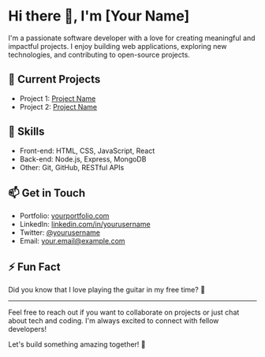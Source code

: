 <!-- README PROFILE PAGE -->

# Hi there 👋, I'm [Your Name]

I'm a passionate software developer with a love for creating meaningful and impactful projects. I enjoy building web applications, exploring new technologies, and contributing to open-source projects.

## 🔭 Current Projects

- Project 1: [Project Name](https://github.com/yourusername/project1)
- Project 2: [Project Name](https://github.com/yourusername/project2)

## 🌱 Skills

- Front-end: HTML, CSS, JavaScript, React
- Back-end: Node.js, Express, MongoDB
- Other: Git, GitHub, RESTful APIs

## 📫 Get in Touch

- Portfolio: [yourportfolio.com](https://yourportfolio.com)
- LinkedIn: [linkedin.com/in/yourusername](https://www.linkedin.com/in/yourusername/)
- Twitter: [@yourusername](https://twitter.com/yourusername)
- Email: your.email@example.com

## ⚡ Fun Fact

Did you know that I love playing the guitar in my free time? 🎸

---

Feel free to reach out if you want to collaborate on projects or just chat about tech and coding. I'm always excited to connect with fellow developers!

Let's build something amazing together! 🚀
